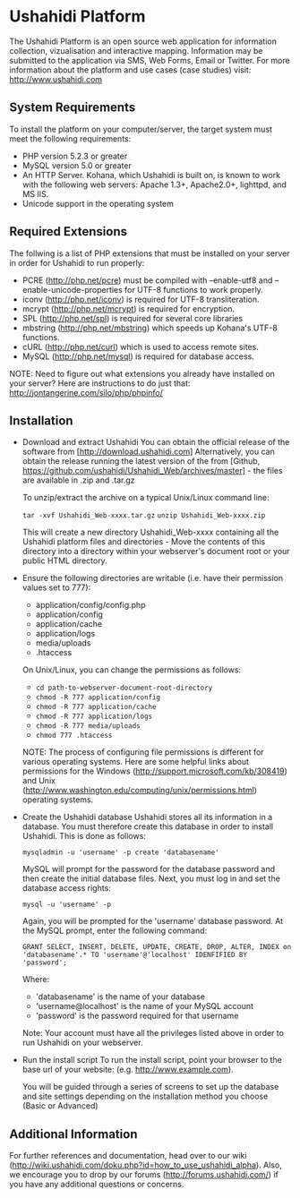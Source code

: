 Ushahidi Platform
=================
The Ushahidi Platform is an open source web application for information collection, vizualisation and interactive mapping. Information may be submitted to the application 
via SMS, Web Forms, Email or Twitter. For more information about the platform and use cases (case studies) visit: http://www.ushahidi.com


System Requirements
-------------------
To install the platform on your computer/server, the target system must meet the following requirements:

* PHP version 5.2.3 or greater
* MySQL version 5.0 or greater
* An HTTP Server. Kohana, which Ushahidi is built on, is known to work with the following web servers: Apache 1.3+, Apache2.0+, lighttpd, and MS IIS.
* Unicode support in the operating system


Required Extensions
-------------------
The follwing is a list of PHP extensions that must be installed on your server in order for Ushahidi to run properly:

* PCRE (http://php.net/pcre) must be compiled with –enable-utf8 and –enable-unicode-properties for UTF-8 functions to work properly.
* iconv (http://php.net/iconv) is required for UTF-8 transliteration.
* mcrypt (http://php.net/mcrypt) is required for encryption.
* SPL (http://php.net/spl) is required for several core libraries
* mbstring (http://php.net/mbstring) which speeds up Kohana's UTF-8 functions.
* cURL (http://php.net/curl) which is used to access remote sites.
* MySQL (http://php.net/mysql) is required for database access.

NOTE: Need to figure out what extensions you already have installed on your server? Here are instructions to do just that: http://jontangerine.com/silo/php/phpinfo/


Installation
------------
* Download and extract Ushahidi
    You can obtain the official release of the software from [http://download.ushahidi.com] Alternatively, you can obtain the release running the latest version 
    of the from [Github, https://github.com/ushahidi/Ushahidi_Web/archives/master] - the files are available in .zip and .tar.gz
    
    To unzip/extract the archive on a typical Unix/Linux command line:
    
    `tar -xvf Ushahidi_Web-xxxx.tar.gz`
    `unzip Ushahidi_Web-xxxx.zip`
    
    This will create a new directory Ushahidi_Web-xxxx containing all the Ushahidi platform files and directories - Move the contents of this directory
    into a directory within your webserver's document root or your public HTML directory.
    
* Ensure the following directories are writable (i.e. have their permission values set to 777):
    - application/config/config.php
    - application/config
    - application/cache
    - application/logs
    - media/uploads
    - .htaccess
    
    On Unix/Linux, you can change the permissions as follows:
    
    - `cd path-to-webserver-document-root-directory`
    - `chmod -R 777 application/config`
    - `chmod -R 777 application/cache`
    - `chmod -R 777 application/logs`
    - `chmod -R 777 media/uploads`
    - `chmod 777 .htaccess`
    
    NOTE: The process of configuring file permissions is different for various operating systems. Here are some helpful links about permissions for the Windows (http://support.microsoft.com/kb/308419) and Unix (http://www.washington.edu/computing/unix/permissions.html) operating systems.

* Create the Ushahidi database
    Ushahidi stores all its information in a database. You must therefore create this database in order to install Ushahidi. This is done as follows:
    
    `mysqladmin -u 'username' -p create 'databasename'`
    
    MySQL will prompt for the password for the <username> database password and then create the initial database files. Next, you must log in and set the 
    database access rights:
    
    `mysql -u 'username' -p`
    
    Again, you will be prompted for the 'username' database password. At the MySQL prompt, enter the following command:
    
    `GRANT SELECT, INSERT, DELETE, UPDATE, CREATE, DROP, ALTER, INDEX on 'databasename'.* TO 'username'@'localhost' IDENFIFIED BY 'password';`
    
    Where:
    - 'databasename' is the name of your database
    - 'username@localhost' is the name of your MySQL account
    - 'password' is the password required for that username

    Note: Your account must have all the privileges listed above in order to run Ushahidi on your webserver.

* Run the install script
    To run the install script, point your browser to the base url of your website: (e.g. http://www.example.com).
    
    You will be guided through a series of screens to set up the database and site settings depending on the installation method you choose (Basic or Advanced)


Additional Information
----------------------
For further references and documentation, head over to our wiki (http://wiki.ushahidi.com/doku.php?id=how_to_use_ushahidi_alpha). Also, we encourage you to drop by our forums (http://forums.ushahidi.com/) if you have any additional questions or concerns.